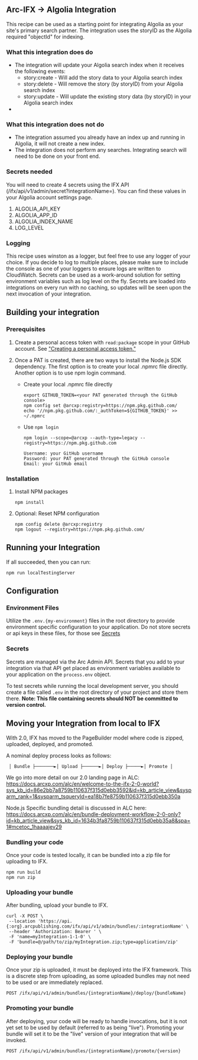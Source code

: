 ## Arc-IFX -> Algolia Integration 
This recipe can be used as a starting point for integrating Algolia as your site's primary search partner.  The integration uses the storyID as the Algolia required "objectId" for indexing.

### What this integration does do
- The integration will update your Algolia search index when it receives the following events:
  - story:create - Will add the story data to your Algolia search index
  - story:delete - Will remove the story (by storyID) from your Algolia search index
  - story:update - Will update the existing story data (by storyID) in your Algolia search index
- 
### What this integration does not do
- The integration assumed you already have an index up and running in Algolia, it will not create a new index.
- The integration does not perform any searches.  Integrating search will need to be done on your front end.

### Secrets needed
You will need to create 4 secrets using the IFX API (/ifx/api/v1/admin/secret?integrationName=<integrationName>).  You can find these values in your Algolia account settings page.
1. ALGOLIA_API_KEY
2. ALGOLIA_APP_ID
3. ALGOLIA_INDEX_NAME
4. LOG_LEVEL

### Logging
This recipe uses winston as a logger, but feel free to use any logger of your choice.  If you decide to log to multiple places, please make sure to include the console as one of your loggers to ensure logs are written to CloudWatch.  Secrets can be used as a work-around solution for setting environment variables such as log level on the fly.  Secrets are loaded into integrations on every run with no caching, so updates will be seen upon the next invocation of your integration.

## Building your integration

### Prerequisites


1. Create a personal access token with `read:package` scope in your GitHub account. See ["Creating a personal access token."](https://docs.github.com/en/enterprise-server@3.4/authentication/keeping-your-account-and-data-secure/creating-a-personal-access-token)

2. Once a PAT is created, there are two ways to install the Node.js SDK dependency. The first option is to create your local .npmrc file directly. Another option is to use npm login command.

    - Create your local .npmrc file directly
      ```
      export GITHUB_TOKEN=<your PAT generated through the GitHub console>
      npm config set @arcxp:registry=https://npm.pkg.github.com/
      echo '//npm.pkg.github.com/:_authToken=${GITHUB_TOKEN}' >> ~/.npmrc
      ```
    - Use `npm login`
      ```
      npm login --scope=@arcxp --auth-type=legacy --registry=https://npm.pkg.github.com
     
      Username: your GitHub username
      Password: your PAT generated through the GitHub console
      Email: your GitHub email
      ```

### Installation


1. Install NPM packages
   ```
   npm install
   ```
2. Optional: Reset NPM configuration
   ```
   npm config delete @arcxp:registry
   npm logout --registry=https://npm.pkg.github.com/
   ```


## Running your Integration

If all succeeded, then you can run:
```
npm run localTestingServer
```


## Configuration


### Environment Files

Utilize the `.env.{my-environment}` files in the root directory to provide environment specific
configuration to your application. Do not store secrets or api keys in these files, for those see [Secrets](#secrets)


### Secrets
Secrets are managed via the Arc Admin API. Secrets that you add to your integration via that API get placed as environment variables available to your application on the `process.env` object.

To test secrets while running the local development server, you should create a file called `.env` in
the root directory of your project and store them there. **Note: This file containing secrets should NOT be committed to version control.**

## Moving your Integration from local to IFX
With 2.0, IFX has moved to the PageBuilder model where code is zipped, uploaded, deployed, and promoted.

A nominal deploy process looks as follows:

     │ Bundle ├───────►│ Upload ├──────►│ Deploy ├─────►│ Promote │

We go into more detail on our 2.0 landing page in ALC: https://docs.arcxp.com/alc/en/welcome-to-the-ifx-2-0-world?sys_kb_id=86e2bb7a8759b110637f315d0ebb3592&id=kb_article_view&sysparm_rank=1&sysparm_tsqueryId=ea18b7fe8759b110637f315d0ebb350a

Node.js Specific bundling detail is discussed in ALC here: https://docs.arcxp.com/alc/en/bundle-deployment-workflow-2-0-only?id=kb_article_view&sys_kb_id=1634b3fa8759b110637f315d0ebb35a8&spa=1#mcetoc_1haaaajev29

### Bundling your code
Once your code is tested locally, it can be bundled into a zip file for uploading to IFX.
```
npm run build
npm run zip
```

### Uploading your bundle
After bundling, upload your bundle to IFX.
```
curl -X POST \
 --location 'https://api.{:org}.arcpublishing.com/ifx/api/v1/admin/bundles/:integrationName' \
 --header 'Authorization: Bearer ' \
 -F 'name=myIntegration-1-1-0' \
 -F 'bundle=@/path/to/zip/myIntegration.zip;type=application/zip'
```

### Deploying your bundle
Once your zip is uploaded, it must be deployed into the IFX framework.  This is a discrete step from uploading, as some uploaded bundles may not need to be used or are immediately replaced.
```
POST /ifx/api/v1/admin/bundles/{integrationName}/deploy/{bundleName}
```

### Promoting your bundle
After deploying, your code will be ready to handle invocations, but it is not yet set to be used by default (referred to as being "live").  Promoting your bundle will set it to be the "live" version of your integration that will be invoked.
```
POST /ifx/api/v1/admin/bundles/{integrationName}/promote/{version}
```
